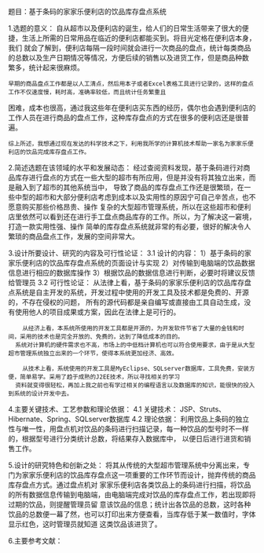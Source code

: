题目：基于条码的家家乐便利店的饮品库存盘点系统 

1.选题的意义：
    自从超市以及便利店的诞生，给人们的日常生活带来了很大的便捷，生活上所需的日常用品在临近的便利店都能买到。将目光定格在便利店本身，我们
  就会了解到，便利店每隔一段时间就会进行一次商品的盘点，统计每类商品的总数以及生产日期情况等情况，方便后续的销售以及进货工作，但是商品种数
  繁多，统计起来很麻烦。
  
    早期的商品盘点工作都是以人工清点，然后用本子或者Excel表格工具进行记录的，这样的盘点工作不仅速度慢，耗时高，准确率较低，而且统计任务繁重且
  困难，成本也很高，通过我这些年在便利店买东西的经历，偶尔也会遇到便利店的工作人员在进行商品的盘点工作，这种库存盘点的方式在很多的便利店还是很普遍。
  
    综上所述，我想通过现在发达的科学技术之下，利用我所学的计算机技术帮助一家名为家家乐便利店的饮品完成库存盘点工作。

2.简述选题在该领域的水平和发展动态：
    经过查阅资料发现，基于条码进行对商品库存进行盘点的方式在一些大型的超市有所应用，但是并没有将其独立出来，而是融入到了超市的其他系统当中，
  导致了商品的库存盘点工作还是很繁琐，在一些中型的超市和大部分便利店考虑到成本以及实用性的原因宁可自己辛苦点，也不愿意购买那些价格昂贵、操作
  复杂的大型超市管理系统，所以在这些超市和便利店里依然可以看到还在进行手工盘点商品库存的工作。所以，为了解决这一窘境，打造一款实用性强、操作
  简单的库存盘点系统就非常的有必要，很好的解决令人繁琐的商品盘点工作，发展的空间非常大。
  
3.设计所要设计、研究的内容及可行性论证：
    3.1 设计的内容：
        1）基于条码的家家乐便利店的饮品库存盘点系统的页面设计与实现
        2）对传输到电脑端的饮品数据信息进行相应的数据库操作
        3）根据饮品的数据信息进行判断，必要时将建议反馈给管理员
    3.2 可行性论证：
        从法律上看，基于条码的家家乐便利店的饮品库存盘点系统是自主开发的系统，开发过程中使用的开发工具及技术都是免费的、开源的，不存在侵权的问题，
      所有的源代码都是亲自编写或直接由工具自动生成，没有使用他人的项目成果或方案，因此在法律上是可行的。
      
        从经济上看，本系统所使用的开发工具都是开源的，为开发软件节省了大量的金钱和时间，采用的技术也是完全开放的、免费的，达到了降低成本的目的。
      系统对计算机的硬件需求也不高，市场上的中低档计算机也可以符合使用要求，由于是从大型超市管理系统独立出来的一个环节，使得本系统更加经济、高效。
      
        从技术上看，系统使用的开发工具是MyEclipse、SQLserver数据库，工具免费，安装方便，简单易学。采用了趋于成熟的J2EE技术，所以寻找相关的学习
      资料就变得很轻松，再加上我之前也有学过相关的编程语言以及数据库的知识，能很快的投入到系统的设计开发中去。

4.主要关键技术、工艺参数和理论依据：
    4.1 关键技术：
        JSP、Struts、Hibernate、Spring、SQLserver数据库
    4.2 理论依据：
        利用饮品上条码的独立性与唯一性，用盘点机对饮品的条码进行扫描记录，每一种饮品的型号时不一样的，根据型号进行分类统计总数，将结果存入数据库中，
       以便日后进行进货和销售工作。
       
5.设计的研究特色和创新之处：
    将其从传统的大型超市管理系统中分离出来，专门为家家乐便利店的饮品库存盘点这一项重要的工作环节而设计，抛弃传统的商品库存盘点方式。通过盘点机对
  家家乐便利店各类饮品上的条码进行扫描，将饮品的所有数据信息传输到电脑端，由电脑端完成对饮品的库存盘点工作，若出现即将过期的饮品，则提醒管理员留
  意该饮品的信息；统计出各饮品的总数，这时各种饮品的总数便一幕了然，也可以打印出来方便查看，当库存低于某一数值时，字体显示红色，这时管理员就知道
  这类饮品该进货了。

6.主要参考文献：
